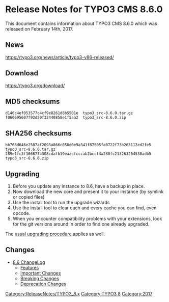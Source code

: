 Release Notes for TYPO3 CMS 8.6.0
=================================

This document contains information about TYPO3 CMS 8.6.0 which was
released on February 14th, 2017.

News
----

<https://typo3.org/news/article/typo3-v86-released/>

Download
--------

<https://typo3.org/download/>

MD5 checksums
-------------

    d146c4ef053577c4cf9e8261d8b5501e  typo3_src-8.6.0.tar.gz
    f060695607f92d50f32440858e1f5aa2  typo3_src-8.6.0.zip

SHA256 checksums
----------------

    bb766d646e2507af2093a866c058d0e9a341f87505fa0722f73b263112ed2fe5  typo3_src-8.6.0.tar.gz
    289e1fc3f1068774308cdafb19eaacfcccab2bccf4a280fc213263264530adb5  typo3_src-8.6.0.zip

Upgrading
---------

1.  Before you update any instance to 8.6, have a backup in place.
2.  Now download the new core and present it to your instance (by
    symlink or copied files)
3.  Use the install tool to run the upgrade wizards
4.  Use the install tool to clear each and every cache you can find,
    even opcode.
5.  When you encounter compatibility problems with your extensions, look
    for the git versions around in order to find one already upgraded.

The [usual upgrading
procedure](https://docs.typo3.org/typo3cms/InstallationGuide/) applies
as well.

Changes
-------

-   [8.6
    ChangeLog](https://docs.typo3.org/typo3cms/extensions/core/8-dev/Changelog/8.6/Index.html)
    -   [Features](https://docs.typo3.org/typo3cms/extensions/core/8-dev/Changelog/8.6/Index.html#features)
    -   [Important
        Changes](https://docs.typo3.org/typo3cms/extensions/core/8-dev/Changelog/8.6/Index.html#important)
    -   [Breaking
        Changes](https://docs.typo3.org/typo3cms/extensions/core/8-dev/Changelog/8.6/Index.html#breaking-changes)
    -   [Deprecation
        Changes](https://docs.typo3.org/typo3cms/extensions/core/8-dev/Changelog/8.6/Index.html#deprecation)

<Category:ReleaseNotes/TYPO3_8.x> [Category:TYPO3
8](Category:TYPO3_8 "wikilink") <Category:2017>
